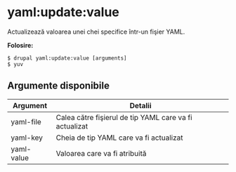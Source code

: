 # yaml:update:value
Actualizează valoarea unei chei specifice într-un fişier YAML.

**Folosire:**
```
$ drupal yaml:update:value [arguments] 
$ yuv  
```

## Argumente disponibile
Argument | Detalii
---------|-------------
yaml-file | Calea către fişierul de tip YAML care va fi actualizat
yaml-key | Cheia de tip YAML care va fi actualizat
yaml-value | Valoarea care va fi atribuită
